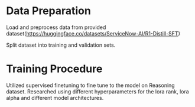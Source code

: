 # Data Preparation

Load and preprocess data from provided dataset(https://huggingface.co/datasets/ServiceNow-AI/R1-Distill-SFT)

Split dataset into training and validation sets.

# Training Procedure
Utilized supervised finetuning to fine tune to the model on Reasoning dataset. Researched using different hyperparameters for the lora rank, lora alpha and different model architectures. 
